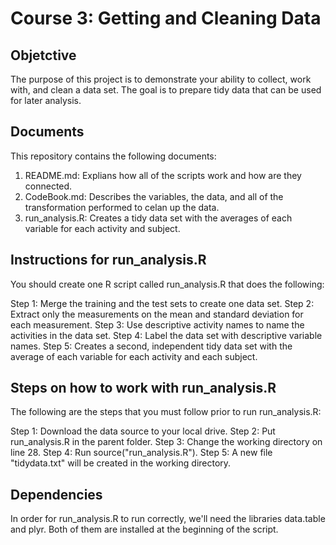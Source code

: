 # Course 3: Getting and Cleaning Data

## Objetctive
The purpose of this project is to demonstrate your ability to collect, work with, and clean a data set. 
The goal is to prepare tidy data that can be used for later analysis. 

## Documents
This repository contains the following documents: 

1. README.md: Explians how all of the scripts work and how are they connected. 
2. CodeBook.md: Describes the variables, the data, and all of the transformation performed to celan up the data. 
3. run_analysis.R: Creates a tidy data set with the averages of each variable for each activity and subject.

## Instructions for run_analysis.R
You should create one R script called run_analysis.R that does the following: 

Step 1: Merge the training and the test sets to create one data set.
Step 2: Extract only the measurements on the mean and standard deviation for each measurement.
Step 3: Use descriptive activity names to name the activities in the data set.
Step 4: Label the data set with descriptive variable names.
Step 5: Creates a second, independent tidy data set with the average of each variable for each activity and each subject.

## Steps on how to work with run_analysis.R
The following are the steps that you must follow prior to run run_analysis.R:

Step 1: Download the data source to your local drive.
Step 2: Put run_analysis.R in the parent folder. 
Step 3: Change the working directory on line 28.
Step 4: Run source("run_analysis.R"). 
Step 5: A new file "tidydata.txt" will be created in the working directory. 

## Dependencies
In order for run_analysis.R to run correctly, we'll need the libraries data.table and plyr. Both of them are installed at the beginning of the script. 

